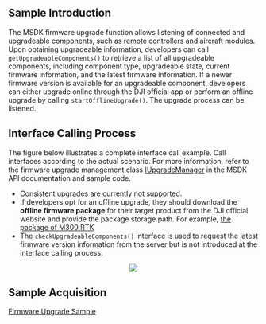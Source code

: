 ## Sample Introduction

The MSDK firmware upgrade function allows listening of connected and upgradeable components, such as remote controllers and aircraft modules. Upon obtaining upgradeable information, developers can call `getUpgradeableComponents()` to retrieve a list of all upgradeable components, including component type, upgradeable state, current firmware information, and the latest firmware information. If a newer firmware version is available for an upgradeable component, developers can either upgrade online through the DJI official app or perform an offline upgrade by calling `startOfflineUpgrade()`. The upgrade process can be listened.

## Interface Calling Process

The figure below illustrates a complete interface call example. Call interfaces according to the actual scenario. For more information, refer to the firmware upgrade management class [IUpgradeManager](https://developer.dji.com/api-reference-v5/android-api/Components/IUpgradeManager/IUpgradeManager.html) in the MSDK API documentation and sample code.

* Consistent upgrades are currently not supported.
* If developers opt for an offline upgrade, they should download the **offline firmware package** for their target product from the DJI official website and provide the package storage path. For example, [the package of M300 RTK](https://www.dji.com/au/matrice-300/downloads?site=brandsite&from=insite_search)
* The `checkUpgradeableComponents()` interface is used to request the latest firmware version information from the server but is not introduced at the interface calling process.


<div align=center>
<img src="https://terra-1-g.djicdn.com/71a7d383e71a4fb8887a310eb746b47f/msdk/Documentation/v5.3/firmware-upgrade-api1-en.png" style="width:auto"/>
</div>

## Sample Acquisition

[Firmware Upgrade Sample](https://github.com/dji-sdk/Mobile-SDK-Android-V5/blob/dev-sdk-main/SampleCode-V5/android-sdk-v5-sample/src/main/java/dji/sampleV5/aircraft/pages/UpgradeFragment.kt)